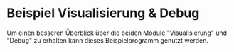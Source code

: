 # Beispiel Visualisierung & Debug   
Um einen besseren Überblick über die beiden Module "Visualisierung" und "Debug" zu erhalten kann dieses Beispielprogramm genutzt werden.
